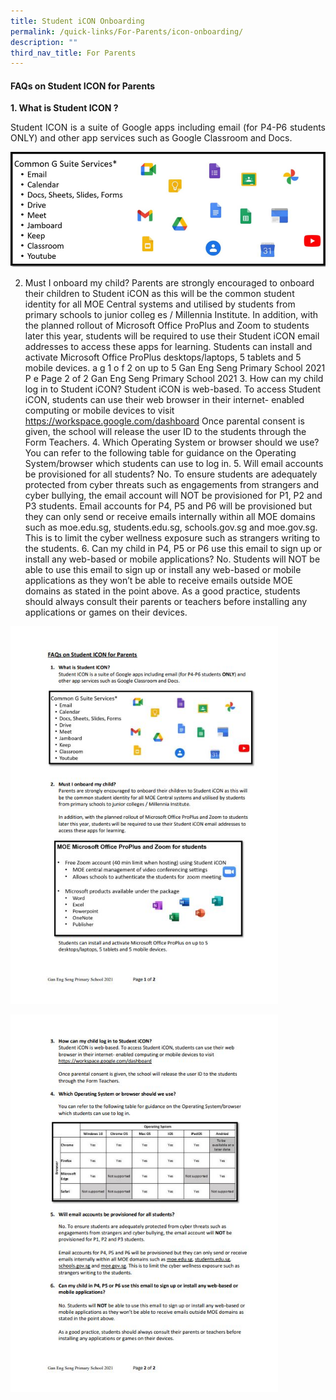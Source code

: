 ```yaml
---
title: Student iCON Onboarding
permalink: /quick-links/For-Parents/icon-onboarding/
description: ""
third_nav_title: For Parents
---
```

#### FAQs on Student ICON for Parents

**1. What is Student ICON ?**

<p align="justify">Student ICON is a suite of Google apps including email (for P4-P6 students ONLY) and other app services such as Google Classroom and Docs.
	
![](/images/student%20icon%20fig1.PNG)
	
2. Must I onboard my child? Parents are strongly encouraged to onboard their children to Student iCON as this will be the common student identity for all MOE Central systems and utilised by students from primary schools to junior colleg es / Millennia Institute. In addition, with the planned rollout of Microsoft Office ProPlus and Zoom to students later this year, students will be required to use their Student iCON email addresses to access these apps for learning. Students can install and activate Microsoft Office ProPlus desktops/laptops, 5 tablets and 5 mobile devices. a g 1 o f 2 on up to 5 Gan Eng Seng Primary School 2021 P e Page 2 of 2 Gan Eng Seng Primary School 2021 3. How can my child log in to Student iCON? Student iCON is web-based. To access Student iCON, students can use their web browser in their internet- enabled computing or mobile devices to visit https://workspace.google.com/dashboard   Once parental consent is given, the school will release the user ID to the students through the Form Teachers.   4. Which Operating System or browser should we use?  You can refer to the following table for guidance on the Operating System/browser which students can use to log in.    5. Will email accounts be provisioned for all students?  No. To ensure students are adequately protected from cyber threats such as engagements from strangers and cyber bullying, the email account will NOT be provisioned for P1, P2 and P3 students.   Email accounts for P4, P5 and P6 will be provisioned but they can only send or receive emails internally within all MOE domains such as moe.edu.sg, students.edu.sg, schools.gov.sg and moe.gov.sg. This is to limit the cyber wellness exposure such as strangers writing to the students.   6. Can my child in P4, P5 or P6 use this email to sign up or install any web-based or mobile applications?  No. Students will NOT be able to use this email to sign up or install any web-based or mobile applications as they won’t be able to receive emails outside MOE domains as stated in the point above.   As a good practice, students should always consult their parents or teachers before installing any applications or games on their devices. 


<img src="/images/FAQs1.jpeg" style="width:85%">

<img src="/images/FAQs2.jpeg" style="width:85%"></p>